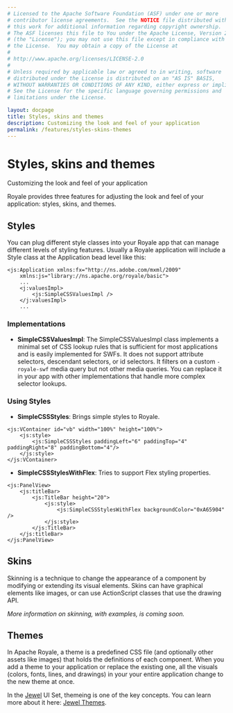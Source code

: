 ```yaml
---
# Licensed to the Apache Software Foundation (ASF) under one or more
# contributor license agreements.  See the NOTICE file distributed with
# this work for additional information regarding copyright ownership.
# The ASF licenses this file to You under the Apache License, Version 2.0
# (the "License"); you may not use this file except in compliance with
# the License.  You may obtain a copy of the License at
# 
# http://www.apache.org/licenses/LICENSE-2.0
# 
# Unless required by applicable law or agreed to in writing, software
# distributed under the License is distributed on an "AS IS" BASIS,
# WITHOUT WARRANTIES OR CONDITIONS OF ANY KIND, either express or implied.
# See the License for the specific language governing permissions and
# limitations under the License.

layout: docpage
title: Styles, skins and themes
description: Customizing the look and feel of your application
permalink: /features/styles-skins-themes
---
```


# Styles, skins and themes

Customizing the look and feel of your application

Royale provides three features for adjusting the look and feel of your application: styles, skins, and themes.

## Styles

You can plug different style classes into your Royale app that can manage different levels of styling features. Usually a Royale application will include a Style class at the Application bead level like this:

```mxml
<js:Application xmlns:fx="http://ns.adobe.com/mxml/2009"
	xmlns:js="library://ns.apache.org/royale/basic">
    ...
    <j:valuesImpl>
        <js:SimpleCSSValuesImpl />
    </j:valuesImpl>
    ...
```

### Implementations

- **SimpleCSSValuesImpl**: The SimpleCSSValuesImpl class implements a minimal set of CSS lookup rules that is sufficient for most applications and is easily implemented for SWFs. It does not support attribute selectors, descendant selectors, or id selectors. It filters on a custom `-royale-swf` media query but not other media queries. You can replace it in your app with other implementations that handle more complex selector lookups.

### Using Styles

- **SimpleCSSStyles**: Brings simple styles to Royale.

```mxml
<js:VContainer id="vb" width="100%" height="100%">
    <js:style>
        <js:SimpleCSSStyles paddingLeft="6" paddingTop="4" paddingRight="8" paddingBottom="4"/>
    </js:style>
</js:VContainer>
```

- **SimpleCSSStylesWithFlex**: Tries to support Flex styling properties.

```mxml
<js:PanelView>
    <js:titleBar>
        <js:TitleBar height="20">
            <js:style>
                <js:SimpleCSSStylesWithFlex backgroundColor="0xA65904" />
            </js:style>
        </js:TitleBar>
    </js:titleBar>
</js:PanelView>
```

## Skins

Skinning is a technique to change the appearance of a component by modifying or extending its visual elements. Skins can have graphical elements like images, or can use ActionScript classes that use the drawing API.

_More information on skinning, with examples, is coming soon._

## Themes

In Apache Royale, a theme is a predefined CSS file (and optionally other assets like images) that holds the definitions of each component. When you add a theme to your application or replace the existing one, all the visuals (colors, fonts, lines, and drawings) in your your entire application change to the new theme at once.

In the [Jewel](component-sets/jewel) UI Set, themeing is one of the key concepts. You can learn more about it here: [Jewel Themes](component-sets/jewel/jewel-themes).
